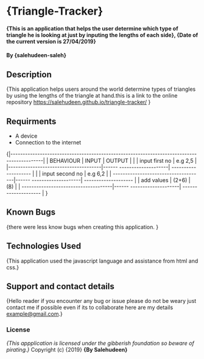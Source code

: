 # {Triangle-Tracker}
#### {This is an application  that helps the user determine which type of triangle he is looking at just by inputing the lengths of each side}, {Date of the current version is 27/04/2019}
#### By **{salehudeen-saleh}**
## Description
{This application helps users around the world determine types of triangles by using the lengths of the triangle at hand.this is a link to the online repository  https://salehudeen.github.io/triangle-tracker/ }
## Requirments
* A device
* Connection to the internet

{|-------------------------------------------------------------------------------------------|
 |   BEHAVIOUR	                        |          INPUT            |   OUTPUT               |
 |	                                |  input first no           |    e.g 2,5             |
 |--------------------------------------|------	--------------------|	-------------------- |
 |                                      | input second no           |    e.g 6,2             |
 | -------------------------------------|------	--------------------|	-------------------- |
 |     add values                       |    (2+6)                  |      (8)               |
 | -------------------------------------|------	--------------------|	-------------------- |
}
## Known Bugs
{there were less know bugs when creating this application. }
## Technologies Used
{This application used the javascript language and assistance from html and css.}
## Support and contact details
{Hello reader if you encounter any bug or issue please do not be weary just contact me if possible even if its to collaborate here are my details example@gmail.com.}
### License
*{This appplication is licensed under the gibberish foundation so beware of pirating.}*
Copyright (c) {2019} **{By Salehudeen}**
